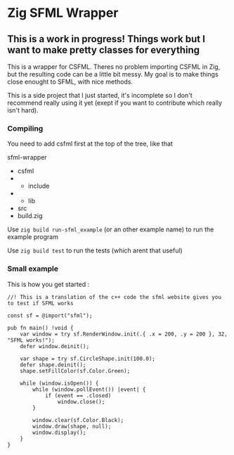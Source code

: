 # Zig SFML Wrapper

## This is a work in progress! Things work but I want to make pretty classes for everything

This is a wrapper for CSFML. Theres no problem importing CSFML in Zig, but the resulting code can be a little bit messy.
My goal is to make things close enought to SFML, with nice methods.

This is a side project that I just started, it's incomplete so I don't recommend really using it yet (exept if you want to contribute which really isn't hard).

### Compiling

You need to add csfml first at the top of the tree, like that

sfml-wrapper
+ csfml
+ + include
+ + lib
+ src
+ build.zig

Use `zig build run-sfml_example` (or an other example name) to run the example program

Use `zig build test` to run the tests (which arent that useful)

### Small example

This is how you get started :

```zig
//! This is a translation of the c++ code the sfml website gives you to test if SFML works

const sf = @import("sfml");

pub fn main() !void {
    var window = try sf.RenderWindow.init(.{ .x = 200, .y = 200 }, 32, "SFML works!");
    defer window.deinit();

    var shape = try sf.CircleShape.init(100.0);
    defer shape.deinit();
    shape.setFillColor(sf.Color.Green);

    while (window.isOpen()) {
        while (window.pollEvent()) |event| {
            if (event == .closed)
                window.close();
        }

        window.clear(sf.Color.Black);
        window.draw(shape, null);
        window.display();
    }
}
```